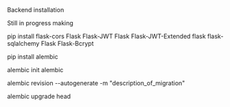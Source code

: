 Backend installation



<!-- pip install flask flask-sqlalchemy flask-login --> Still in progress making 

pip install flask-cors Flask Flask-JWT Flask Flask-JWT-Extended flask flask-sqlalchemy Flask Flask-Bcrypt

pip install alembic

alembic init alembic

alembic revision --autogenerate -m "description_of_migration"

alembic upgrade head




